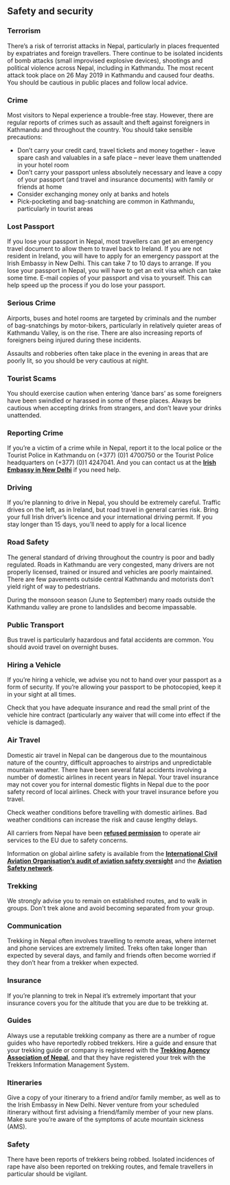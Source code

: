 ## Safety and security

### **Terrorism**

There’s a risk of terrorist attacks in Nepal, particularly in places frequented by expatriates and foreign travellers. There continue to be isolated incidents of bomb attacks (small improvised explosive devices), shootings and political violence across Nepal, including in Kathmandu. The most recent attack took place on 26 May 2019 in Kathmandu and caused four deaths. You should be cautious in public places and follow local advice.

### **Crime**

Most visitors to Nepal experience a trouble-free stay. However, there are regular reports of crimes such as assault and theft against foreigners in Kathmandu and throughout the country. You should take sensible precautions:

* Don’t carry your credit card, travel tickets and money together - leave spare cash and valuables in a safe place – never leave them unattended in your hotel room
* Don’t carry your passport unless absolutely necessary and leave a copy of your passport (and travel and insurance documents) with family or friends at home
* Consider exchanging money only at banks and hotels
* Pick-pocketing and bag-snatching are common in Kathmandu, particularly in tourist areas

### **Lost Passport**

If you lose your passport in Nepal, most travellers can get an emergency travel document to allow them to travel back to Ireland. If you are not resident in Ireland, you will have to apply for an emergency passport at the Irish Embassy in New Delhi. This can take 7 to 10 days to arrange. If you lose your passport in Nepal, you will have to get an exit visa which can take some time. E-mail copies of your passport and visa to yourself. This can help speed up the process if you do lose your passport.

### **Serious Crime**

Airports, buses and hotel rooms are targeted by criminals and the number of bag-snatchings by motor-bikers, particularly in relatively quieter areas of Kathmandu Valley, is on the rise. There are also increasing reports of foreigners being injured during these incidents.

Assaults and robberies often take place in the evening in areas that are poorly lit, so you should be very cautious at night.

### **Tourist Scams**

You should exercise caution when entering ‘dance bars’ as some foreigners have been swindled or harassed in some of these places. Always be cautious when accepting drinks from strangers, and don’t leave your drinks unattended.

### **Reporting Crime**

If you’re a victim of a crime while in Nepal, report it to the local police or the Tourist Police in Kathmandu on (+377) (0)1 4700750 or the Tourist Police headquarters on (+377) (0)1 4247041. And you can contact us at the [**Irish Embassy in New Delhi**](/en/india/newdelhi/) if you need help.

### **Driving**

If you’re planning to drive in Nepal, you should be extremely careful. Traffic drives on the left, as in Ireland, but road travel in general carries risk. Bring your full Irish driver’s licence and your international driving permit. If you stay longer than 15 days, you’ll need to apply for a local licence

### **Road Safety**

The general standard of driving throughout the country is poor and badly regulated. Roads in Kathmandu are very congested, many drivers are not properly licensed, trained or insured and vehicles are poorly maintained. There are few pavements outside central Kathmandu and motorists don’t yield right of way to pedestrians.

During the monsoon season (June to September) many roads outside the Kathmandu valley are prone to landslides and become impassable.

### **Public Transport**

Bus travel is particularly hazardous and fatal accidents are common. You should avoid travel on overnight buses.

### **Hiring a Vehicle**

If you’re hiring a vehicle, we advise you not to hand over your passport as a form of security. If you’re allowing your passport to be photocopied, keep it in your sight at all times.

Check that you have adequate insurance and read the small print of the vehicle hire contract (particularly any waiver that will come into effect if the vehicle is damaged).

### **Air Travel**

Domestic air travel in Nepal can be dangerous due to the mountainous nature of the country, difficult approaches to airstrips and unpredictable mountain weather. There have been several fatal accidents involving a number of domestic airlines in recent years in Nepal. Your travel insurance may not cover you for internal domestic flights in Nepal due to the poor safety record of local airlines. Check with your travel insurance before you travel.

Check weather conditions before travelling with domestic airlines. Bad weather conditions can increase the risk and cause lengthy delays.

All carriers from Nepal have been [**refused permission**](http://ec.europa.eu/transport/modes/air/safety/air-ban/index_en.htm) to operate air services to the EU due to safety concerns.

Information on global airline safety is available from the [**International Civil Aviation Organisation’s audit of aviation safety oversight**](http://www.icao.int/safety/Pages/USOAP-Results.aspx) and the [**Aviation Safety network**](http://www.aviation-safety.net/database/country/country.php?id=9N).

### **Trekking**

We strongly advise you to remain on established routes, and to walk in groups. Don't trek alone and avoid becoming separated from your group.

### **Communication**

Trekking in Nepal often involves travelling to remote areas, where internet and phone services are extremely limited. Treks often take longer than expected by several days, and family and friends often become worried if they don’t hear from a trekker when expected.

### **Insurance**

If you’re planning to trek in Nepal it’s extremely important that your insurance covers you for the altitude that you are due to be trekking at.

### **Guides**

Always use a reputable trekking company as there are a number of rogue guides who have reportedly robbed trekkers. Hire a guide and ensure that your trekking guide or company is registered with the [**Trekking Agency Association of Nepal**](http://www.taan.org.np/), and that they have registered your trek with the Trekkers Information Management System.

### **Itineraries**

Give a copy of your itinerary to a friend and/or family member, as well as to the Irish Embassy in New Delhi. Never venture from your scheduled itinerary without first advising a friend/family member of your new plans. Make sure you’re aware of the symptoms of acute mountain sickness (AMS).

### **Safety**

There have been reports of trekkers being robbed. Isolated incidences of rape have also been reported on trekking routes, and female travellers in particular should be vigilant.